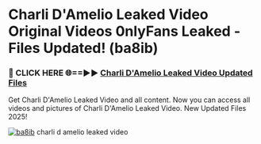 # Charli D'Amelio Leaked Video Original Videos 0nlyFans Leaked - Files Updated! (ba8ib)

<h3>🔴 CLICK HERE 🌐==►► <a href="https://tinyurl.com/2wckxsce" rel="nofollow">Charli D'Amelio Leaked Video Updated Files</a></h3>

Get Charli D'Amelio Leaked Video and all content. Now you can access all videos and pictures of Charli D'Amelio Leaked Video. New Updated Files 2025!

[![ba8ib](https://i.imgur.com/AFduVYN.gif)](https://tinyurl.com/2wckxsce)
charli d amelio leaked video